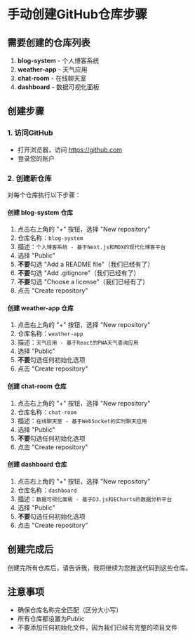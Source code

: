 # 手动创建GitHub仓库步骤

## 需要创建的仓库列表

1. **blog-system** - 个人博客系统
2. **weather-app** - 天气应用  
3. **chat-room** - 在线聊天室
4. **dashboard** - 数据可视化面板

## 创建步骤

### 1. 访问GitHub
- 打开浏览器，访问 https://github.com
- 登录您的账户

### 2. 创建新仓库
对每个仓库执行以下步骤：

#### 创建 blog-system 仓库
1. 点击右上角的 "+" 按钮，选择 "New repository"
2. 仓库名称：`blog-system`
3. 描述：`个人博客系统 - 基于Next.js和MDX的现代化博客平台`
4. 选择 "Public"
5. **不要**勾选 "Add a README file"（我们已经有了）
6. **不要**勾选 "Add .gitignore"（我们已经有了）
7. **不要**勾选 "Choose a license"（我们已经有了）
8. 点击 "Create repository"

#### 创建 weather-app 仓库
1. 点击右上角的 "+" 按钮，选择 "New repository"
2. 仓库名称：`weather-app`
3. 描述：`天气应用 - 基于React的PWA天气查询应用`
4. 选择 "Public"
5. **不要**勾选任何初始化选项
6. 点击 "Create repository"

#### 创建 chat-room 仓库
1. 点击右上角的 "+" 按钮，选择 "New repository"
2. 仓库名称：`chat-room`
3. 描述：`在线聊天室 - 基于WebSocket的实时聊天应用`
4. 选择 "Public"
5. **不要**勾选任何初始化选项
6. 点击 "Create repository"

#### 创建 dashboard 仓库
1. 点击右上角的 "+" 按钮，选择 "New repository"
2. 仓库名称：`dashboard`
3. 描述：`数据可视化面板 - 基于D3.js和ECharts的数据分析平台`
4. 选择 "Public"
5. **不要**勾选任何初始化选项
6. 点击 "Create repository"

## 创建完成后

创建完所有仓库后，请告诉我，我将继续为您推送代码到这些仓库。

## 注意事项

- 确保仓库名称完全匹配（区分大小写）
- 所有仓库都设置为Public
- 不要添加任何初始化文件，因为我们已经有完整的项目文件
